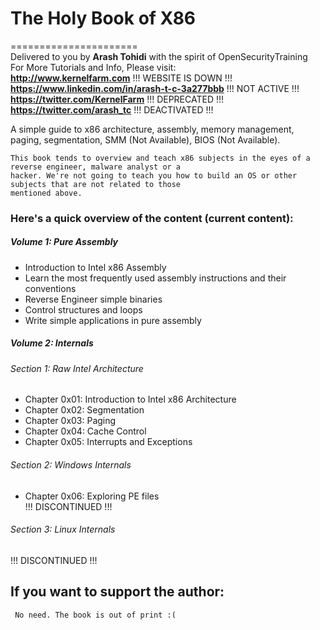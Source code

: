 
# The Holy Book of X86    
======================    
Delivered to you by **Arash Tohidi** with the spirit of OpenSecurityTraining    
For More Tutorials and Info, Please visit:    
**http://www.kernelfarm.com**   !!! WEBSITE IS DOWN !!!  
**https://www.linkedin.com/in/arash-t-c-3a277bbb**  !!! NOT ACTIVE !!!  
**https://twitter.com/KernelFarm**   !!! DEPRECATED !!!  
**https://twitter.com/arash_tc** !!! DEACTIVATED !!!  

A simple guide to x86 architecture, assembly, memory management, paging, segmentation, SMM (Not Available), BIOS (Not Available).    

    This book tends to overview and teach x86 subjects in the eyes of a reverse engineer, malware analyst or a
    hacker. We're not going to teach you how to build an OS or other subjects that are not related to those
    mentioned above.

### Here's a quick overview of the content (current content):    

##### Volume 1: Pure Assembly    
  - Introduction to Intel x86 Assembly    
  - Learn the most frequently used assembly instructions and their conventions    
  - Reverse Engineer simple binaries  
  - Control structures and loops
  - Write simple applications in pure assembly

##### Volume 2: Internals    

###### Section 1: Raw Intel Architecture    
  - Chapter 0x01: Introduction to Intel x86 Architecture    
  - Chapter 0x02: Segmentation
  - Chapter 0x03: Paging
  - Chapter 0x04: Cache Control
  - Chapter 0x05: Interrupts and Exceptions
###### Section 2: Windows Internals
  - Chapter 0x06: Exploring PE files  
  !!! DISCONTINUED !!!
###### Section 3: Linux Internals
  !!! DISCONTINUED !!!
## If you want to support the author:
     No need. The book is out of print :(
